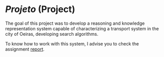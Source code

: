 # *Projeto* (Project)

The goal of this project was to develop a reasoning and knowledge representation system capable of characterizing a transport system in the city of Oeiras, developing search algorithms.

To know how to work with this system, I advise you to check the assignment [report](relatorio.pdf).
